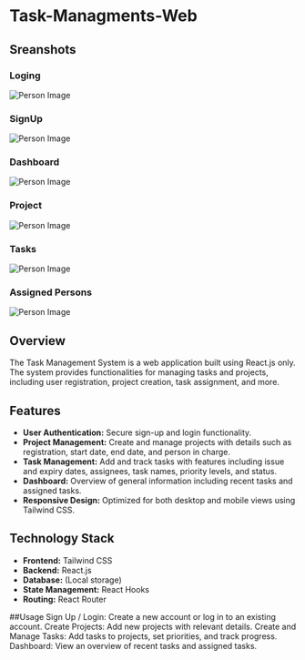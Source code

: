 # Task-Managments-Web

## Sreanshots

### Loging
![Person Image](https://github.com/muthasirMohamet/Task-Managments-Web/blob/main/login.png)
### SignUp
![Person Image](https://github.com/muthasirMohamet/Task-Managments-Web/blob/main/signup.png)
### Dashboard
![Person Image](https://github.com/muthasirMohamet/Task-Managments-Web/blob/main/dasboard.png)
### Project
![Person Image](https://github.com/muthasirMohamet/Task-Managments-Web/blob/main/project.png)
### Tasks
![Person Image](https://github.com/muthasirMohamet/Task-Managments-Web/blob/main/task.png)
### Assigned Persons
![Person Image](https://github.com/muthasirMohamet/Task-Managments-Web/blob/main/person.png)


## Overview

The Task Management System is a web application built using React.js only. The system provides functionalities for managing tasks and projects, including user registration, project creation, task assignment, and more.

## Features

- **User Authentication:** Secure sign-up and login functionality.
- **Project Management:** Create and manage projects with details such as registration, start date, end date, and person in charge.
- **Task Management:** Add and track tasks with features including issue and expiry dates, assignees, task names, priority levels, and status.
- **Dashboard:** Overview of general information including recent tasks and assigned tasks.
- **Responsive Design:** Optimized for both desktop and mobile views using Tailwind CSS.

## Technology Stack

- **Frontend:** Tailwind CSS
- **Backend:** React.js
- **Database:** (Local storage)
- **State Management:** React Hooks
- **Routing:** React Router

##Usage
Sign Up / Login: Create a new account or log in to an existing account.
Create Projects: Add new projects with relevant details.
Create and Manage Tasks: Add tasks to projects, set priorities, and track progress.
Dashboard: View an overview of recent tasks and assigned tasks.
